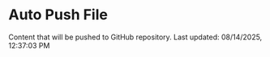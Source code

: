 # Auto Push File

Content that will be pushed to GitHub repository.
Last updated: 08/14/2025, 12:37:03 PM